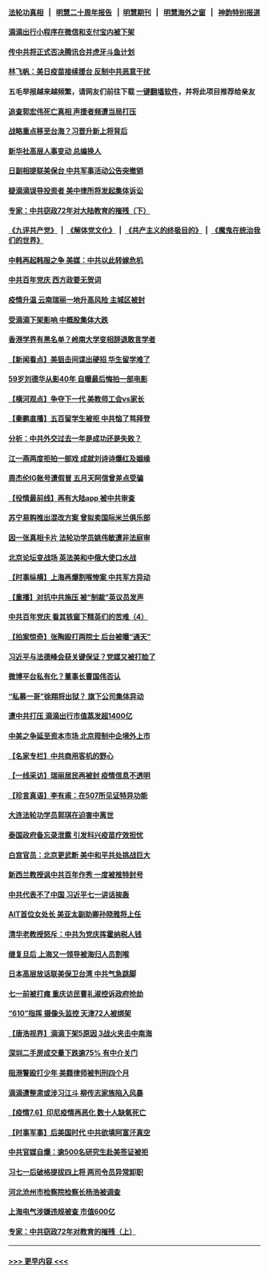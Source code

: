 #### [法轮功真相](https://github.com/gfw-breaker/truth/blob/master/README.md?t=0) &nbsp;&nbsp;|&nbsp;&nbsp; [明慧二十周年报告](https://github.com/gfw-breaker/mh-reports/blob/master/README.md?t=0) &nbsp;&nbsp;|&nbsp;&nbsp;[明慧期刊](https://github.com/gfw-breaker/mh-qikan) &nbsp;&nbsp;|&nbsp;&nbsp; [明慧海外之窗](https://github.com/gfw-breaker/mh-news/blob/master/README.md?t=0) &nbsp;&nbsp;|&nbsp;&nbsp; [神韵特别报道](https://github.com/gfw-breaker/mh-news/blob/master/shenyun.md?t=0)
#### [滴滴出行小程序在微信和支付宝内被下架](../pages/nsc413/n13073495.md?t=07072001) 
#### [传中共将正式否决腾讯合并虎牙斗鱼计划](../pages/nsc413/n13073200.md?t=07072001) 
#### [林飞帆：美日疫苗接续援台 反制中共恶意干扰](../pages/nsc413/n13073454.md?t=07072001) 
#### 五毛举报越来越频繁，请网友们前往下载 [一键翻墙软件](https://github.com/gfw-breaker/ssr-accounts)，并将此项目推荐给亲友
#### [追查郭宏伟死亡真相 声援者频遭当局打压](../pages/nsc413/n13072915.md?t=07072001) 
#### [战略重点移至台海？习晋升新上将背后](../pages/nsc413/n13073371.md?t=07072001) 
#### [新华社高层人事变动 总编换人](../pages/nsc413/n13073185.md?t=07072001) 
#### [日副相提联美保台 中共军事活动公告突撤销](../pages/nsc413/n13073073.md?t=07072001) 
#### [疑滴滴误导投资者 美中律所将发起集体诉讼](../pages/nsc413/n13072847.md?t=07072001) 
#### [专家：中共窃政72年对大陆教育的摧残（下）](../pages/nsc413/n13072674.md?t=07072001) 
#### [《九评共产党》](https://github.com/begood0513/9ping.md/blob/master/README.md) &nbsp;|&nbsp; [《解体党文化》](../../../../jtdwh.md/blob/master/README.md)  &nbsp;|&nbsp; [《共产主义的终极目的》](../../../../gczydzjmd.md/blob/master/README.md) &nbsp;|&nbsp; [《魔鬼在统治我们的世界》](../../../../mgztzwmdsj.md/blob/master/README.md) 
#### [中韩再起韩服之争 美媒：中共以此转嫁危机](../pages/nsc413/n13072062.md?t=07072001) 
#### [中共百年党庆 西方政要无贺词](../pages/nsc413/n13071949.md?t=07072001) 
#### [疫情升温 云南瑞丽一地升高风险 主城区被封](../pages/nsc413/n13072943.md?t=07072001) 
#### [受滴滴下架影响 中概股集体大跌](../pages/nsc413/n13072702.md?t=07072001) 
#### [香港学界有黑名单？岭南大学变相辞退敢言学者](../pages/nsc413/n13072523.md?t=07072001) 
#### [【新闻看点】美狙击间谍出硬招 华生留学难了](../pages/nsc413/n13072489.md?t=07072001) 
#### [59岁刘德华从影40年 自曝最后悔拍一部电影](../pages/nsc413/n13072561.md?t=07072001) 
#### [【横河观点】争夺下一代 美教师工会vs家长](../pages/nsc413/n13072578.md?t=07072001) 
#### [【秦鹏直播】五百留学生被拒 中共恼了骂拜登](../pages/nsc413/n13072502.md?t=07072001) 
#### [分析：中共外交过去一年是成功还是失败？](../pages/nsc413/n13072411.md?t=07072001) 
#### [江一燕两度拒拍一部戏 成就刘诗诗爆红及姻缘](../pages/nsc413/n13072394.md?t=07072001) 
#### [周杰伦IG账号遭假冒 五月天阿信曾差点受骗](../pages/nsc413/n13072283.md?t=07072001) 
#### [【役情最前线】再有大陆app 被中共审查](../pages/nsc413/n13072319.md?t=07072001) 
#### [苏宁易购推出混改方案 曾拟卖国际米兰俱乐部](../pages/nsc413/n13072484.md?t=07072001) 
#### [因一张真相卡片 法轮功学员姚伟敏遭非法庭审](../pages/nsc413/n13072119.md?t=07072001) 
#### [北京论坛变战场 英法美和中俄大使口水战](../pages/nsc413/n13072380.md?t=07072001) 
#### [【时事纵横】上海再爆割喉惨案 中共军方异动](../pages/nsc413/n13072448.md?t=07072001) 
#### [【重播】对抗中共施压 被“制裁”英议员发声](../pages/nsc413/n13072480.md?t=07072001) 
#### [中共百年党庆 看其铁窗下精英们的苦难（4）](../pages/nsc413/n13071329.md?t=07072001) 
#### [【拍案惊奇】张陶殴打两院士 后台被曝“通天”](../pages/nsc413/n13070496.md?t=07072001) 
#### [习近平与法德峰会获关键保证？党媒又被打脸了](../pages/nsc413/n13072236.md?t=07072001) 
#### [微博平台私有化？董事长曹国伟否认](../pages/nsc413/n13072323.md?t=07072001) 
#### [“私募一哥”徐翔将出狱？ 旗下公司集体异动](../pages/nsc413/n13072364.md?t=07072001) 
#### [遭中共打压 滴滴出行市值蒸发超1400亿](../pages/nsc413/n13072075.md?t=07072001) 
#### [中美之争延至资本市场 北京箝制中企境外上市](../pages/nsc413/n13072271.md?t=07072001) 
#### [【名家专栏】中共商用客机的野心](../pages/nsc413/n13071673.md?t=07072001) 
#### [【一线采访】瑞丽居民再被封 疫情信息不透明](../pages/nsc413/n13071978.md?t=07072001) 
#### [【珍言真语】李有甫：在507所见证特异功能](../pages/nsc413/n13071988.md?t=07072001) 
#### [大连法轮功学员郭琪在迫害中离世](../pages/nsc413/n13068800.md?t=07072001) 
#### [泰国政府备忘录泄露 引发科兴疫苗疗效担忧](../pages/nsc413/n13071982.md?t=07072001) 
#### [白宫官员：北京更武断 美中和平共处挑战巨大](../pages/nsc413/n13071990.md?t=07072001) 
#### [新西兰教授讽中共百年作秀 一度被推特封号](../pages/nsc413/n13072054.md?t=07072001) 
#### [中共代表不了中国 习近平七一讲话挨轰](../pages/nsc413/n13071635.md?t=07072001) 
#### [AIT首位女处长 美亚太副助卿孙晓雅将上任](../pages/nsc413/n13071766.md?t=07072001) 
#### [清华老教授怒斥：中共为党庆挥霍纳税人钱](../pages/nsc413/n13071430.md?t=07072001) 
#### [继复旦后 上海又一领导被海归人员割喉](../pages/nsc413/n13071787.md?t=07072001) 
#### [日本高层放话联美保卫台湾 中共气急跳脚](../pages/nsc413/n13071775.md?t=07072001) 
#### [七一前被打瘫 重庆访民曹礼淑控诉政府抢劫](../pages/nsc413/n13070844.md?t=07072001) 
#### [“610”指挥 摄像头监控 天津72人被绑架](../pages/nsc413/n13069798.md?t=07072001) 
#### [【唐浩视界】滴滴下架5原因 3战火夹击中南海](../pages/nsc413/n13071502.md?t=07072001) 
#### [深圳二手房成交量下跌逾75% 有中介关门](../pages/nsc413/n13071090.md?t=07072001) 
#### [阻港警殴打少年 美籍律师被判刑四个月](../pages/nsc413/n13071695.md?t=07072001) 
#### [滴滴遭整肃或涉习江斗 柳传志家族陷入风暴](../pages/nsc413/n13070937.md?t=07072001) 
#### [【疫情7.6】印尼疫情再恶化 数十人缺氧死亡](../pages/nsc413/n13071110.md?t=07072001) 
#### [【时事军事】后美国时代 中共欲填阿富汗真空](../pages/nsc413/n13071362.md?t=07072001) 
#### [中共官媒自爆：逾500名研究生赴美签证被拒](../pages/nsc413/n13071239.md?t=07072001) 
#### [习七一后破格提拔四上将 两司令员异常卸职](../pages/nsc413/n13071237.md?t=07072001) 
#### [河北沧州市检察院检察长杨浩被调查](../pages/nsc413/n13071098.md?t=07072001) 
#### [上海电气涉嫌违规被查 市值600亿](../pages/nsc413/n13070545.md?t=07072001) 
#### [专家：中共窃政72年对教育的摧残（上）](../pages/nsc413/n13070711.md?t=07072001) 

----
#### [ >>> 更早内容 <<< ](../indexes/nsc413-earlier.md)
